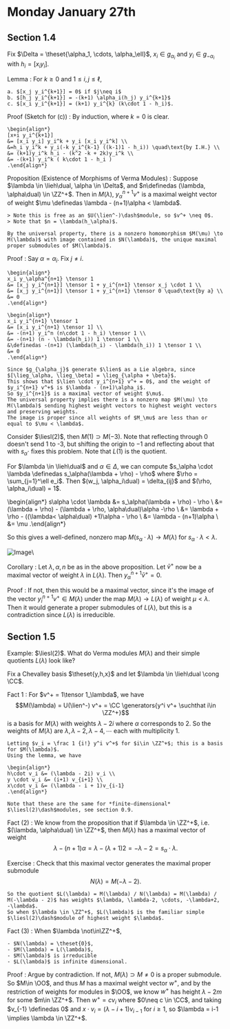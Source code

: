 # Monday January 27th

## Section 1.4

Fix $\Delta = \theset{\alpha_1, \cdots, \alpha_\ell}$, $x_i \in g_{\alpha_i}$ and $y_i \in g_{-\alpha_i}$ with $h_i = [x_i y_i]$.

Lemma
:   For $k\geq 0$ and $1 \leq i, j \leq \ell$,

    a. $[x_j y_i^{k+1}] = 0$ if $j\neq i$
    b. $[h_j y_i^{k+1}] = -(k+1) \alpha_i(h_j) y_i^{k+1}$
    c. $[x_i y_i^{k+1}] = (k+1) y_i^{k} (k\cdot 1 - h_i)$.

Proof (Sketch for (c))
:   By induction, where $k=0$ is clear.

    \begin{align*}
    [x+i y_i^{k+1}]
    &= [x_i y_i] y_i^k + y_i [x_i y_i^k] \\
    &=h_i y_i^k + y_i(-k y_i^{k-1} ((k-1)1 - h_i)) \quad\text{by I.H.} \\
    &= (k+1)y_i^k h_i - (k^2 -k + 2k)y_i^k \\
    &= -(k+1) y_i^k ( k\cdot 1 - h_i )
    .\end{align*}

Proposition (Existence of Morphisms of Verma Modules)
:   Suppose $\lambda \in \lieh\dual, \alpha \in \Delta$, and $n\definedas (\lambda, \alpha\dual) \in \ZZ^+$.
    Then in $M(\lambda)$, $y_\alpha^{n+1} v^+$ is a maximal weight vector of weight $\mu \definedas \lambda - (n+1)\alpha < \lambda$.

    > Note this is free as an $U(\lien^-)\dash$module, so $v^+ \neq 0$.
    > Note that $n = \lambda(h_\alpha)$.

    By the universal property, there is a nonzero homomorphism $M(\mu) \to M(\lambda)$ with image contained in $N(\lambda)$, the unique maximal proper submodules of $M(\lambda)$.

Proof
: Say $\alpha = \alpha_i$.
	Fix $j\neq i$.

	\begin{align*}
	x_i y_\alpha^{n+1} \tensor 1 
	&= [x_j y_i^{n+1}] \tensor 1 + y_i^{n+1} \tensor x_j \cdot 1 \\
	&= [x_j y_i^{n+1}] \tensor 1 + y_i^{n+1} \tensor 0 \quad\text{by a} \\
	&= 0
	.\end{align*}

	\begin{align*}
	x_i y_i^{n+1} \tensor 1 
	&= [x_i y_i^{n+1} \tensor 1] \\
	&= -(n+1) y_i^n (n\cdot 1 - h_i) \tensor 1 \\
	&= -(n+1) (n - \lambda(h_i)) 1 \tensor 1 \\
	&\definedas -(n+1) (\lambda(h_i) - \lambda(h_i)) 1 \tensor 1 \\
	&= 0
	.\end{align*}

	Since $g_{\alpha_j}$ generate $\lien$ as a Lie algebra, since $[\lieg_\alpha, \lieg_\beta] = \lieg_{\alpha + \beta}$.
	This shows that $\lien \cdot y_i^{n+1} v^+ = 0$, and the weight of $y_i^{n+1} v^+$ is $\lambda - (n+1)\alpha_i$.
	So $y_i^{n+1}$ is a maximal vector of weight $\mu$.
	The universal property implies there is a nonzero map $M(\mu) \to M(\lambda)$ sending highest weight vectors to highest weight vectors and preserving weights.
	The image is proper since all weights of $M_\mu$ are less than or equal to $\mu < \lambda$.

Consider $\liesl(2)$, then $M(1) \supset M(-3)$.
Note that reflecting through 0 doesn't send 1 to -3, but shifting the origin to $-1$ and reflecting about that with $s_\alpha \cdot$ fixes this problem.
Note that $L(1)$ is the quotient.

For $\lambda \in \lieh\dual$ and $\alpha \in \Delta$, we can compute $s_\alpha \cdot \lambda \definedas s_\alpha(\lambda + \rho) - \rho$ where $\rho = \sum_{j=1}^\ell e_i$.
Then $(w_j, \alpha_i\dual) = \delta_{ij}$ and $(\rho, \alpha_i\dual) = 1$.

\begin{align*}
s\alpha \cdot \lambda 
&= s_\alpha(\lambda + \rho) - \rho \\
&= (\lambda + \rho) - (\lambda + \rho, \alpha\dual)\alpha -\rho \\
&= \lambda + \rho - ((\lambda< \alpha\dual) +1)\alpha - \rho \\
&= \lambda - (n+1)\alpha \\
&= \mu
.\end{align*}

So this gives a well-defined, nonzero map $M(s_\alpha \cdot \lambda) \to M(\lambda)$ for $s_\alpha \cdot \lambda < \lambda$.

![Image](figures/2020-01-27-09:35.png)\

Corollary
: Let $\lambda, \alpha, n$ be as in the above proposition.
	Let $\bar v^+$ now be a maximal vector of weight $\lambda$ in $L(\lambda)$.
	Then $y_\alpha^{n+1} \bar v^+ = 0$.

Proof
: If not, then this would be a maximal vector, since it's the image of the vector $y_i^{n+1}v^+ \in M(\lambda)$ under the map $M(\lambda) \to L(\lambda)$ of weight $\mu < \lambda$.
	Then it would generate a proper submodules of $L(\lambda)$, but this is a contradiction since $L(\lambda)$ is irreducible.


## Section 1.5

Example: $\liesl(2)$.
What do Verma modules $M(\lambda)$ and their simple quotients $L(\lambda)$ look like?

Fix a Chevalley basis $\theset{y,h,x}$ and let $\lambda \in \lieh\dual \cong \CC$.

Fact 1
: For $v^+ = 1\tensor 1_\lambda$, we have $$M(\lambda) = U(\lien^-) v^+ = \CC \generators{y^i v^+ \suchthat i\in \ZZ^+}$$ is a basis for $M(\lambda)$ with weights $\lambda - 2i$ where $\alpha$ corresponds to 2.
	So the weights of $M(\lambda)$ are $\lambda, \lambda-2, \lambda-4, \cdots$ each with multiplicity 1.

	Letting $v_i = \frac 1 {i!} y^i v^+$ for $i\in \ZZ^+$; this is a basis for $M(\lambda)$.
	Using the lemma, we have

	\begin{align*}
	h\cdot v_i &= (\lambda - 2i) v_i \\
	y \cdot v_i &= (i+1) v_{i+1} \\
	x\cdot v_i &= (\lambda - i + 1)v_{i-1} 
	.\end{align*}

	Note that these are the same for *finite-dimensional* $\liesl(2)\dash$modules, see section 0.9.

Fact (2)
: We know from the proposition that if $\lambda \in \ZZ^+$, i.e. $(\lambda, \alpha\dual) \in \ZZ^+$, then $M(\lambda)$ has a maximal vector of weight $$\lambda - (n+1)\alpha = \lambda - (\lambda+1)2 = -\lambda-2 = s_\alpha \cdot \lambda.$$

Exercise
: Check that this maximal vector generates the maximal proper submodule $$N(\lambda) = M(-\lambda - 2).$$

	So the quotient $L(\lambda) = M(\lambda) / N(\lambda) = M(\lambda) / M(-\lambda - 2)$ has weights $\lambda, \lambda-2, \cdots, -\lambda+2, -\lambda$.
	So when $\lambda \in \ZZ^+$, $L(\lambda)$ is the familiar simple $\liesl(2)\dash$module of highest weight $\lambda$.

Fact (3)
: When $\lambda \not\in\ZZ^+$,

	- $N(\lambda) = \theset{0}$,
	- $M(\lambda) = L(\lambda)$,
	- $M(\lambda)$ is irreducible
	- $L(\lambda)$ is infinite dimensional.


Proof
: Argue by contradiction.
	If not, $M(\lambda) \supset M \neq 0$ is a proper submodule.
	So $M\in \OO$, and thus $M$ has a maximal weight vector $w^+$, and by the restriction of weights for modules in $\OO$, we know $w^+$ has height $\lambda - 2m$ for some $m\in \ZZ^+$.
	Then $w^+ = c v_i$ where $0\neq c \in \CC$, and taking $v_{-1} \definedas 0$ and $x\cdot v_i = (\lambda - i + 1)v_{i-1}$ for $i\geq 1$, so $\lambda = i-1 \implies \lambda \in \ZZ^+$.
